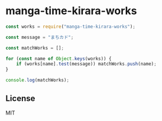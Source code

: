 # manga-time-kirara-works

```javascript
const works = require("manga-time-kirara-works");

const message = "まちカド";

const matchWorks = [];

for (const name of Object.keys(works)) {
    if (works[name].test(message)) matchWorks.push(name);
}

console.log(matchWorks);
```

## License

MIT
